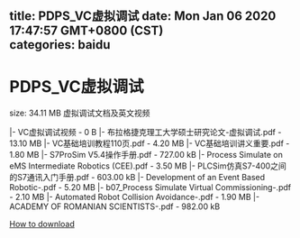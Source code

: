 
title: PDPS_VC虚拟调试
date: Mon Jan 06 2020 17:47:57 GMT+0800 (CST)    
categories: baidu
---

# PDPS_VC虚拟调试
size: 34.11 MB
 虚拟调试文档及英文视频
 
|- VC虚拟调试视频 - 0 B
|- 布拉格捷克理工大学硕士研究论文-虚拟调试.pdf - 13.10 MB
|- VC基础培训教程110页.pdf - 4.20 MB
|- VC基础培训讲义重要.pdf - 1.80 MB
|- S7ProSim V5.4操作手册.pdf - 727.00 kB
|- Process Simulate on eMS Intermediate Robotics (CEE).pdf - 3.50 MB
|- PLCSim仿真S7-400之间的S7通讯入门手册.pdf - 603.00 kB
|- Development of an Event Based Robotic-.pdf - 5.20 MB
|- b07_Process Simulate Virtual Commissioning-.pdf - 2.10 MB
|- Automated Robot Collision Avoidance-.pdf - 1.90 MB
|- ACADEMY OF ROMANIAN SCIENTISTS-.pdf - 982.00 kB

[How to download](https://bpcam.bemobtrk.com/go/2ceec3aa-1ca2-46d6-b9ff-aaa5c184517c?jno=5138)